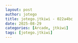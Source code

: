 ```yaml
---
layout: post
author: jotego
title: jotego.jtkiwi - 022a4bc
date: 2025-08-29
categories: [Arcade, jtkiwi]
tags: [jotego.jtkiwi]
---
```


